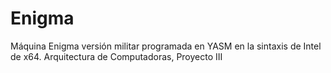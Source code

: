 # Enigma
Máquina Enigma versión militar programada en YASM en la sintaxis de Intel de x64. Arquitectura de Computadoras, Proyecto III
